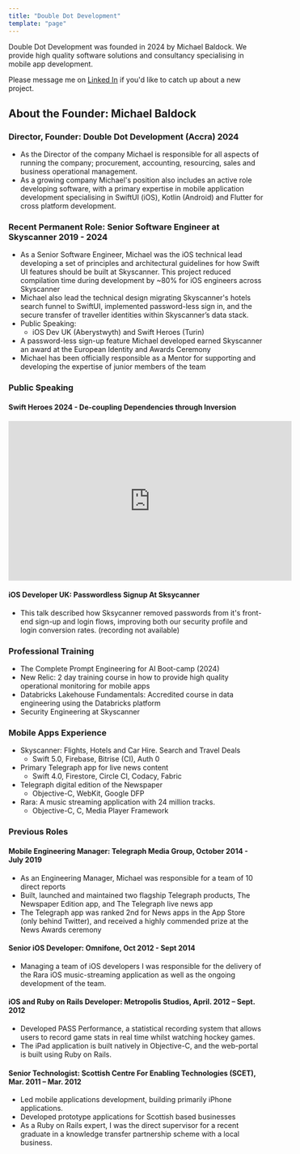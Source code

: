 ```yaml
---
title: "Double Dot Development"
template: "page"
---
```


Double Dot Development was founded in 2024 by Michael Baldock. We provide high quality software solutions and consultancy specialising in mobile app development.

Please message me on [Linked In](https://www.linkedin.com/in/michael-baldock-29aab922/) if you'd like to catch up about a new project.

## About the Founder: Michael Baldock 

### Director, Founder: Double Dot Development (Accra) 2024
- As the Director of the company Michael is responsible for all aspects of running the company; procurement, accounting, resourcing, sales and business operational management.
- As a growing company Michael's position also includes an active role developing software, with a primary expertise in mobile application development specialising in SwiftUI (iOS), Kotlin (Android) and Flutter for cross platform development.

### Recent Permanent Role: Senior Software Engineer at Skyscanner 2019 - 2024

- As a Senior Software Engineer, Michael was the iOS technical lead developing a set of principles and architectural guidelines for how Swift UI features should be built at Skyscanner. This project reduced compilation time during development by ~80% for iOS engineers across Skyscanner
- Michael also lead the technical design migrating Skyscanner's hotels search funnel to SwiftUI, implemented password-less sign in, and the secure transfer of traveller identities within Skyscanner’s data stack.
- Public Speaking:
  - iOS Dev UK (Aberystwyth) and Swift Heroes (Turin)
- A password-less sign-up feature Michael developed earned Skyscanner an award at the European Identity and Awards Ceremony
- Michael has been officially responsible as a Mentor for supporting and developing the expertise of junior members of the team

### Public Speaking

#### Swift Heroes 2024 - De-coupling Dependencies through Inversion
<iframe width="560" height="315" src="https://www.youtube.com/embed/n8BhTaLp6_g?si=Ilm9C0QuS2QuFnk6" title="YouTube video player" frameborder="0" allow="accelerometer; autoplay; clipboard-write; encrypted-media; gyroscope; picture-in-picture; web-share" referrerpolicy="strict-origin-when-cross-origin" allowfullscreen></iframe>

#### iOS Developer UK: Passwordless Signup At Sksycanner
* This talk described how Sksycanner removed passwords from it's front-end sign-up and login flows, improving both our security profile and login conversion rates. (recording not available)

### Professional Training
- The Complete Prompt Engineering for AI Boot-camp (2024)
- New Relic: 2 day training course in how to provide high quality operational monitoring for mobile apps
- Databricks Lakehouse Fundamentals: Accredited course in data engineering using the Databricks platform
- Security Engineering at Skyscanner

### Mobile Apps Experience
- Skyscanner: Flights, Hotels and Car Hire. Search and Travel Deals
  - Swift 5.0, Firebase, Bitrise (CI), Auth 0
- Primary Telegraph app for live news content
  - Swift 4.0, Firestore, Circle CI, Codacy, Fabric
- Telegraph digital edition of the Newspaper
  - Objective-C, WebKit, Google DFP
- Rara: A music streaming application with 24 million tracks.
  - Objective-C, C, Media Player Framework

### Previous Roles
#### Mobile Engineering Manager: Telegraph Media Group, October 2014 - July 2019
- As an Engineering Manager, Michael was responsible for a team of 10 direct reports
- Built, launched and maintained two flagship Telegraph products, The Newspaper Edition app, and The Telegraph live news app
- The Telegraph app was ranked 2nd for News apps in the App Store (only behind Twitter), and received a highly commended prize at the News Awards ceremony

#### Senior iOS Developer: Omnifone, Oct 2012 - Sept 2014
- Managing a team of iOS developers I was responsible for the delivery of the Rara iOS music-streaming application as well as the ongoing development of the team.

#### iOS and Ruby on Rails Developer: Metropolis Studios, April. 2012 – Sept. 2012
- Developed PASS Performance, a statistical recording system that allows users to record game stats in real time whilst watching hockey games.
- The iPad application is built natively in Objective-C, and the web-portal is built using Ruby on Rails.

#### Senior Technologist: Scottish Centre For Enabling Technologies (SCET), Mar. 2011 – Mar. 2012
- Led mobile applications development, building primarily iPhone applications. 
- Developed prototype applications for Scottish based businesses 
- As a Ruby on Rails expert, I was the direct supervisor for a recent graduate in a knowledge transfer partnership scheme with a local business. 
